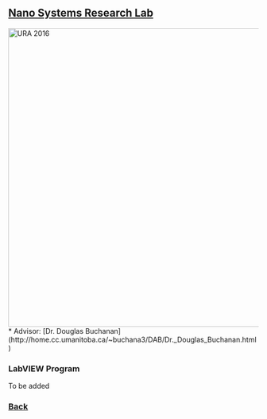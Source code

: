 ## [Nano Systems Research Lab](https://johntt.github.io/ura2016)
<a href="https://johntt.github.io/photos/ura2016_labview.png">
<img border="0" alt="URA 2016" src="https://johntt.github.io/photos/ura2016_labview.png" width="600">
</a>
* Advisor: [Dr. Douglas Buchanan](http://home.cc.umanitoba.ca/~buchana3/DAB/Dr._Douglas_Buchanan.html)

### LabVIEW Program

To be added

	
### [Back](https://johntt.github.io/)